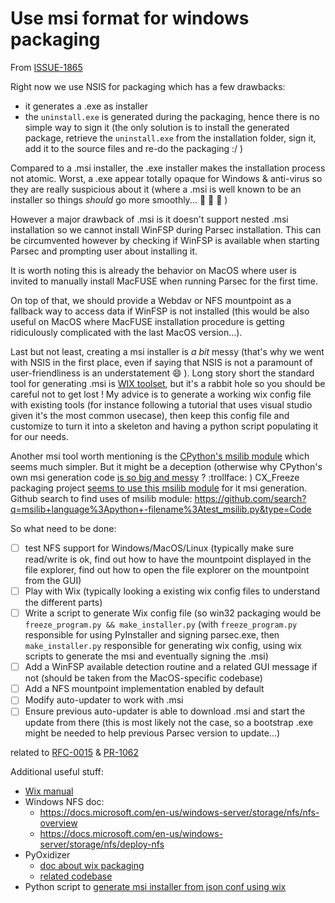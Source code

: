 # Use msi format for windows packaging

From [ISSUE-1865](https://github.com/Scille/parsec-cloud/issues/1865)

Right now we use NSIS for packaging which has a few drawbacks:

- it generates a .exe as installer
- the `uninstall.exe` is generated during the packaging, hence there is no simple way to sign it (the only solution is to install the generated package, retrieve the `uninstall.exe` from the installation folder, sign it, add it to the source files and re-do the packaging :/ )

Compared to a .msi installer, the .exe installer makes the installation process not atomic. Worst, a .exe appear totally opaque for Windows & anti-virus so they are really suspicious about it (where a .msi is well known to be an installer so things *should* go more smoothly... 🤞 🙏 🎅 )

However a major drawback of .msi is it doesn't support nested .msi installation so we cannot install WinFSP during Parsec installation. This can be circumvented however by checking if WinFSP is available when starting Parsec and prompting user about installing it.

It is worth noting this is already the behavior on MacOS where user is invited to manually install MacFUSE when running Parsec for the first time.

On top of that, we should provide a Webdav or NFS mountpoint as a fallback way to access data if WinFSP is not installed (this would be also useful on MacOS where MacFUSE installation procedure is getting ridiculously complicated with the last MacOS version...).

Last but not least, creating a msi installer is *a bit* messy (that's why we went with NSIS in the first place, even if saying that NSIS is not a paramount of user-friendliness is an understatement 😄 ).
Long story short the standard tool for generating .msi is [WIX toolset](https://wixtoolset.org/), but it's a rabbit hole so you should be careful not to get lost ! My advice is to generate a working wix config file with existing tools (for instance following a tutorial that uses visual studio given it's the most common usecase), then keep this config file and customize to turn it into a skeleton and having a python script populating it for our needs.

Another msi tool worth mentioning is the [CPython's msilib module](https://docs.python.org/3/library/msilib.html) which seems much simpler. But it might be a deception (otherwise why CPython's own msi generation code [is so big and messy](https://github.com/python/cpython/tree/main/Tools/msi) ? :trollface: )
CX_Freeze packaging project [seems to use this msilib module](https://github.com/marcelotduarte/cx_Freeze/blob/main/cx_Freeze/windist.py) for it msi generation.
Github search to find uses of msilib module: <https://github.com/search?q=msilib+language%3Apython+-filename%3Atest_msilib.py&type=Code>

So what need to be done:

- [ ] test NFS support for Windows/MacOS/Linux (typically make sure read/write is ok, find out how to have the mountpoint displayed in the file explorer, find out how to open the file explorer on the mountpoint from the GUI)
- [ ] Play with Wix (typically looking a existing wix config files to understand the different parts)
- [ ] Write a script to generate Wix config file (so win32 packaging would be `freeze_program.py && make_installer.py` (with `freeze_program.py` responsible for using PyInstaller and signing parsec.exe, then `make_installer.py` responsible for generating wix config, using wix scripts to generate the msi and eventually signing the .msi)
- [ ] Add a WinFSP available detection routine and a related GUI message if not (should be taken from the MacOS-specific codebase)
- [ ] Add a NFS mountpoint implementation enabled by default
- [ ] Modify auto-updater to work with .msi
- [ ] Ensure previous auto-updater is able to download .msi and start the update from there (this is most likely not the case, so a bootstrap .exe might be needed to help previous Parsec version to update...)

related to [RFC-0015](0015-allow-windows-installation-without-administrator-rights.md) & [PR-1062](https://github.com/Scille/parsec-cloud/pull/1062)

Additional useful stuff:

- [Wix manual](https://wixtoolset.org/documentation/manual/v3/)
- Windows NFS doc:
  - <https://docs.microsoft.com/en-us/windows-server/storage/nfs/nfs-overview>
  - <https://docs.microsoft.com/en-us/windows-server/storage/nfs/deploy-nfs>
- PyOxidizer
  - [doc about wix packaging](https://pyoxidizer.readthedocs.io/en/pyoxidizer-0.13.2/tugger_wix.html)
  - [related codebase](https://github.com/indygreg/PyOxidizer/blob/main/tugger-wix/src/simple_msi_builder.rs)
- Python script to [generate msi installer from json conf using wix](https://github.com/jpakkane/msicreator)

